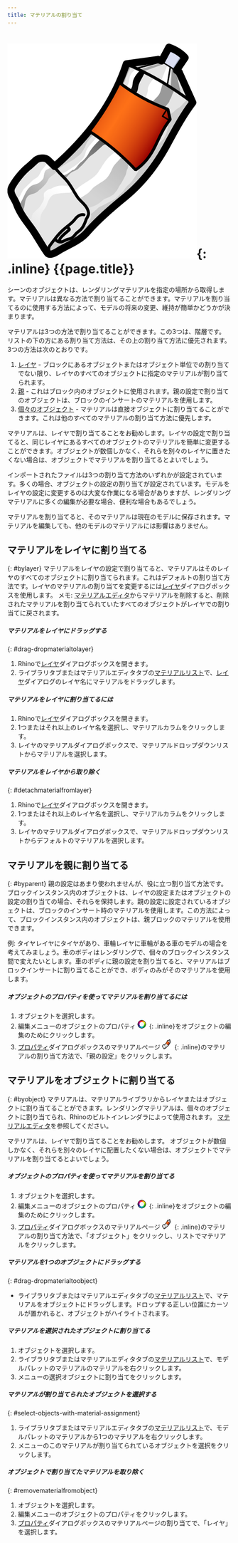 ```yaml
---
title: マテリアルの割り当て
---
```


# ![images/paint.svg](images/paint.svg){: .inline} {{page.title}}
シーンのオブジェクトは、レンダリングマテリアルを指定の場所から取得します。マテリアルは異なる方法で割り当てることができます。マテリアルを割り当てるのに使用する方法によって、モデルの将来の変更、維持が簡単かどうかが決まります。

マテリアルは3つの方法で割り当てることができます。この3つは、階層です。リストの下の方にある割り当て方法は、その上の割り当て方法に優先されます。3つの方法は次のとおりです。

 1. [レイヤ](#bylayer) - ブロックにあるオブジェクトまたはオブジェクト単位での割り当てでない限り、レイヤのすべてのオブジェクトに指定のマテリアルが割り当てられます。
 2. [親](#byparent) - これはブロック内のオブジェクトに使用されます。親の設定で割り当てのオブジェクトは、ブロックのインサートのマテリアルを使用します。
 3. [個々のオブジェクト](#byobject) - マテリアルは直接オブジェクトに割り当てることができます。これは他のすべてのマテリアルの割り当て方法に優先します。

マテリアルは、レイヤで割り当てることをお勧めします。レイヤの設定で割り当てると、同じレイヤにあるすべてのオブジェクトのマテリアルを簡単に変更することができます。オブジェクトが数個しかなく、それらを別々のレイヤに置きたくない場合は、オブジェクトでマテリアルを割り当てるとよいでしょう。

インポートされたファイルは3つの割り当て方法のいずれかが設定されています。多くの場合、オブジェクトの設定の割り当てが設定されています。モデルをレイヤの設定に変更するのは大変な作業になる場合がありますが、レンダリングマテリアルに多くの編集が必要な場合、便利な場合もあるでしょう。

マテリアルを割り当てると、そのマテリアルは現在のモデルに保存されます。マテリアルを編集しても、他のモデルのマテリアルには影響はありません。

## マテリアルをレイヤに割り当てる
{: #bylayer}
マテリアルをレイヤの設定で割り当てると、マテリアルはそのレイヤのすべてのオブジェクトに割り当てられます。これはデフォルトの割り当て方法です。レイヤのマテリアルの割り当てを変更するには[レイヤ](http://docs.mcneel.com/rhino/5/help/ja-jp/commands/layer.htm)ダイアログボックスを使用します。
メモ: [マテリアルエディタ](material-editor.html)からマテリアルを削除すると、削除されたマテリアルを割り当てられていたすべてのオブジェクトがレイヤでの割り当てに戻されます。

##### マテリアルをレイヤにドラッグする
{: #drag-dropmaterialtolayer}
1. Rhinoで[レイヤ](http://docs.mcneel.com/rhino/5/help/ja-jp/commands/layer.htm)ダイアログボックスを開きます。
1. ライブラリタブまたはマテリアルエディタタブの[マテリアルリスト](material-editor.html#material_list)で、[レイヤ](http://docs.mcneel.com/rhino/5/help/ja-jp/commands/layer.htm)ダイアログのレイヤ名にマテリアルをドラッグします。

##### マテリアルをレイヤに割り当てるには
1. Rhinoで[レイヤ](http://docs.mcneel.com/rhino/5/help/ja-jp/commands/layer.htm)ダイアログボックスを開きます。
1. 1つまたはそれ以上のレイヤ名を選択し、マテリアルカラムをクリックします。
1. レイヤのマテリアルダイアログボックスで、マテリアルドロップダウンリストからマテリアルを選択します。

##### マテリアルをレイヤから取り除く
{: #detachmaterialfromlayer}
1. Rhinoで[レイヤ](http://docs.mcneel.com/rhino/5/help/ja-jp/commands/layer.htm)ダイアログボックスを開きます。
1. 1つまたはそれ以上のレイヤ名を選択し、マテリアルカラムをクリックします。
1. レイヤのマテリアルダイアログボックスで、マテリアルドロップダウンリストからデフォルトのマテリアルを選択します。

## マテリアルを親に割り当てる
{: #byparent}
親の設定はあまり使われませんが、役に立つ割り当て方法です。ブロックインスタンス内のオブジェクトは、レイヤの設定またはオブジェクトの設定の割り当ての場合、それらを保持します。親の設定に設定されているオブジェクトは、ブロックのインサート時のマテリアルを使用します。この方法によって、ブロックインスタンス内のオブジェクトは、親ブロックのマテリアルを使用できます。

例: タイヤレイヤにタイヤがあり、車輪レイヤに車輪がある車のモデルの場合を考えてみましょう。車のボディはレンダリングで、個々のブロックインスタンス間で変えたいとします。車のボディに親の設定を割り当てると、マテリアルはブロックインサートに割り当てることができ、ボディのみがそのマテリアルを使用します。

##### オブジェクトのプロパティを使ってマテリアルを割り当てるには
1. オブジェクトを選択します。
1. 編集メニューのオブジェクトのプロパティ ![images/properties.png](images/properties.png){: .inline}をオブジェクトの編集のためにクリックします。
1. [プロパティ](properties-object.html)ダイアログボックスのマテリアルページ ![images/materialtab.png](images/materialtab.png){: .inline}のマテリアルの割り当て方法で、「親の設定」をクリックします。

## マテリアルをオブジェクトに割り当てる
{: #byobject}
マテリアルは、マテリアルライブラリからレイヤまたはオブジェクトに割り当てることができます。レンダリングマテリアルは、個々のオブジェクトに割り当てられ、Rhinoのビルトインレンダラによって使用されます。
[マテリアルエディタ](material-editor.html)を参照してください。

マテリアルは、レイヤで割り当てることをお勧めします。 オブジェクトが数個しかなく、それらを別々のレイヤに配置したくない場合は、オブジェクトでマテリアルを割り当てるとよいでしょう。

##### オブジェクトのプロパティを使ってマテリアルを割り当てる
1. オブジェクトを選択します。
1. 編集メニューのオブジェクトのプロパティ ![images/properties.png](images/properties.png){: .inline}をオブジェクトの編集のためにクリックします。
1. [プロパティ](properties-object.html)ダイアログボックスのマテリアルページ ![images/materialtab.png](images/materialtab.png){: .inline}のマテリアルの割り当て方法で、「オブジェクト」をクリックし、リストでマテリアルをクリックします。

##### マテリアルを1つのオブジェクトにドラッグする
{: #drag-dropmaterialtoobject}

 * ライブラリタブまたはマテリアルエディタタブの[マテリアルリスト](material-editor.html#material_list)で、マテリアルをオブジェクトにドラッグします。ドロップする正しい位置にカーソルが置かれると、オブジェクトがハイライトされます。

##### マテリアルを選択されたオブジェクトに割り当てる
1. オブジェクトを選択します。
1. ライブラリタブまたはマテリアルエディタタブの[マテリアルリスト](material-editor.html#material_list)で、モデルパレットのマテリアルのマテリアルを右クリックします。
1. メニューの選択オブジェクトに割り当てをクリックします。

##### マテリアルが割り当てられたオブジェクトを選択する
{: #select-objects-with-material-assignment}
1. ライブラリタブまたはマテリアルエディタタブの[マテリアルリスト](material-editor.html#material_list)で、モデルパレットのマテリアルから1つのマテリアルを右クリックします。
1. メニューのこのマテリアルが割り当てられているオブジェクトを選択をクリックします。

##### オブジェクトで割り当てたマテリアルを取り除く
{: #removematerialfromobject}
1. オブジェクトを選択します。
1. 編集メニューのオブジェクトのプロパティをクリックします。
1. [プロパティ](properties-object.html)ダイアログボックスのマテリアルページの割り当てで、「レイヤ」を選択します。

